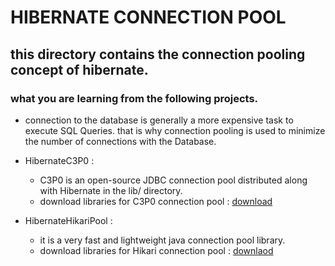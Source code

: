 # HIBERNATE CONNECTION POOL
## this directory contains the connection pooling concept of hibernate.
   ### what you are learning from the following projects.
   - connection to the database is generally a more expensive task to execute SQL Queries. that is why connection pooling is used to minimize the number of connections with the Database.
   - HibernateC3P0 :
     - C3P0 is an open-source JDBC connection pool distributed along with Hibernate in the lib/ directory. 
     - download libraries for C3P0 connection pool : [download](https://mvnrepository.com/artifact/org.hibernate/hibernate-c3p0/5.4.3.Final)
    
   - HibernateHikariPool :
      - it is a very fast and lightweight java connection pool library.
      - download libraries for Hikari connection pool : [downlaod](https://mvnrepository.com/artifact/hikari-cp/hikari-cp/2.6.0)  
